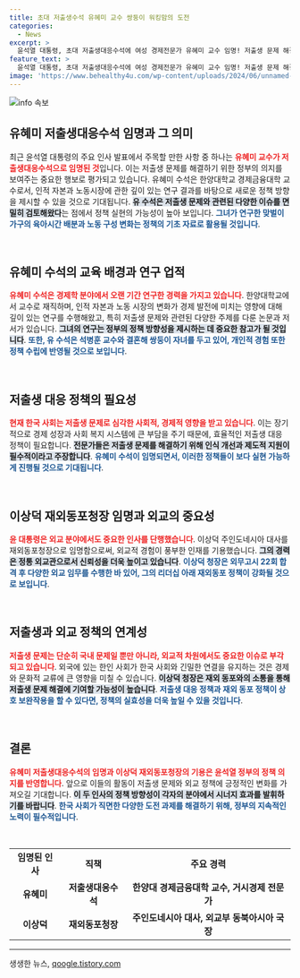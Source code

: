 ```yaml
---
title: 초대 저출생수석 유혜미 교수 쌍둥이 워킹맘의 도전
categories:
  - News
excerpt: >
  윤석열 대통령, 초대 저출생대응수석에 여성 경제전문가 유혜미 교수 임명! 저출생 문제 해결을 위한 정책을 선도할 워킹 맘의 새로운 역할이 기대됩니다. 또한, 재외동포청장으로 정통 외교관 이상덕 대사를 임명하며 외교 역량 강화에 나섰습니다.
feature_text: >
  윤석열 대통령, 초대 저출생대응수석에 여성 경제전문가 유혜미 교수 임명! 저출생 문제 해결을 위한 정책을 선도할 워킹 맘의 새로운 역할이 기대됩니다. 또한, 재외동포청장으로 정통 외교관 이상덕 대사를 임명하며 외교 역량 강화에 나섰습니다.
image: 'https://www.behealthy4u.com/wp-content/uploads/2024/06/unnamed-file.png'
---
```


<p><img src="https://www.behealthy4u.com/wp-content/uploads/2024/06/unnamed-file.png" alt="info 속보" /></p>

<h2 data-ke-size="size26">유혜미 저출생대응수석 임명과 그 의미</h2>

<p data-ke-size="size16">최근 윤석열 대통령의 주요 인사 발표에서 주목할 만한 사항 중 하나는 <b><span style="color: #ee2323;">유혜미 교수가 저출생대응수석으로 임명된 것</span></b>입니다. 이는 저출생 문제를 해결하기 위한 정부의 의지를 보여주는 중요한 행보로 평가되고 있습니다. 유혜미 수석은 한양대학교 경제금융대학 교수로서, 인적 자본과 노동시장에 관한 깊이 있는 연구 결과를 바탕으로 새로운 정책 방향을 제시할 수 있을 것으로 기대됩니다. <b><span style="background-color: #21538527;">유 수석은 저출생 문제와 관련된 다양한 이슈를 면밀히 검토해왔다</span></b>는 점에서 정책 실현의 가능성이 높아 보입니다. <b><span style="color: #1a5490;">그녀가 연구한 맞벌이 가구의 육아시간 배분과 노동 구성 변화는 정책의 기초 자료로 활용될 것입니다</span></b>.</p>

<p data-ke-size="size16">&nbsp;</p>

<h2 data-ke-size="size26">유혜미 수석의 교육 배경과 연구 업적</h2>

<p data-ke-size="size16"><b><span style="color: #ee2323;">유혜미 수석은 경제학 분야에서 오랜 기간 연구한 경력을 가지고 있습니다</span></b>. 한양대학교에서 교수로 재직하며, 인적 자본과 노동 시장의 변화가 경제 발전에 미치는 영향에 대해 깊이 있는 연구를 수행해왔고, 특히 저출생 문제와 관련된 다양한 주제를 다룬 논문과 저서가 있습니다. <b><span style="background-color: #21538527;">그녀의 연구는 정부의 정책 방향성을 제시하는 데 중요한 참고가 될 것입니다</span></b>. <b><span style="color: #1a5490;">또한, 유 수석은 석병훈 교수와 결혼해 쌍둥이 자녀를 두고 있어, 개인적 경험 또한 정책 수립에 반영될 것으로 보입니다</span></b>.</p>

<p data-ke-size="size16">&nbsp;</p>

<h2 data-ke-size="size26">저출생 대응 정책의 필요성</h2>

<p data-ke-size="size16"><b><span style="color: #ee2323;">현재 한국 사회는 저출생 문제로 심각한 사회적, 경제적 영향을 받고 있습니다</span></b>. 이는 장기적으로 경제 성장과 사회 복지 시스템에 큰 부담을 주기 때문에, 효율적인 저출생 대응 정책이 필요합니다. <b><span style="background-color: #21538527;">전문가들은 저출생 문제를 해결하기 위해 인식 개선과 제도적 지원이 필수적이라고 주장합니다</span></b>. <b><span style="color: #1a5490;">유혜미 수석이 임명되면서, 이러한 정책들이 보다 실현 가능하게 진행될 것으로 기대됩니다</span></b>.</p>

<p data-ke-size="size16">&nbsp;</p>

<h2 data-ke-size="size26">이상덕 재외동포청장 임명과 외교의 중요성</h2>

<p data-ke-size="size16"><b><span style="color: #ee2323;">윤 대통령은 외교 분야에서도 중요한 인사를 단행했습니다</span></b>. 이상덕 주인도네시아 대사를 재외동포청장으로 임명함으로써, 외교적 경험이 풍부한 인재를 기용했습니다. <b><span style="background-color: #21538527;">그의 경력은 정통 외교관으로서 신뢰성을 더욱 높이고 있습니다</span></b>. <b><span style="color: #1a5490;">이상덕 청장은 외무고시 22회 합격 후 다양한 외교 임무를 수행한 바 있어, 그의 리더십 아래 재외동포 정책이 강화될 것으로 보입니다</span></b>.</p>

<p data-ke-size="size16">&nbsp;</p>

<h2 data-ke-size="size26">저출생과 외교 정책의 연계성</h2>

<p data-ke-size="size16"><b><span style="color: #ee2323;">저출생 문제는 단순히 국내 문제일 뿐만 아니라, 외교적 차원에서도 중요한 이슈로 부각되고 있습니다</span></b>. 외국에 있는 한인 사회가 한국 사회와 긴밀한 연결을 유지하는 것은 경제와 문화적 교류에 큰 영향을 미칠 수 있습니다. <b><span style="background-color: #21538527;">이상덕 청장은 재외 동포와의 소통을 통해 저출생 문제 해결에 기여할 가능성이 높습니다</span></b>. <b><span style="color: #1a5490;">저출생 대응 정책과 재외 동포 정책이 상호 보완작용을 할 수 있다면, 정책의 실효성을 더욱 높일 수 있을 것입니다</span></b>.</p>

<p data-ke-size="size16">&nbsp;</p>

<h2 data-ke-size="size26">결론</h2>

<p data-ke-size="size16"><b><span style="color: #ee2323;">유혜미 저출생대응수석의 임명과 이상덕 재외동포청장의 기용은 윤석열 정부의 정책 의지를 반영합니다</span></b>. 앞으로 이들의 활동이 저출생 문제와 외교 정책에 긍정적인 변화를 가져오길 기대합니다. <b><span style="background-color: #21538527;">이 두 인사의 정책 방향성이 각자의 분야에서 시너지 효과를 발휘하기를 바랍니다</span></b>. <b><span style="color: #1a5490;">한국 사회가 직면한 다양한 도전 과제를 해결하기 위해, 정부의 지속적인 노력이 필수적입니다</span></b>.</p>

<p data-ke-size="size16">&nbsp;</p>

<table style="width: 100%; border-collapse: collapse;">
    <tr>
        <td style="text-align: center; height: 17px;"><b>임명된 인사</b></td>
        <td style="text-align: center; height: 17px;"><b>직책</b></td>
        <td style="text-align: center; height: 17px;"><b>주요 경력</b></td>
    </tr>
    <tr>
        <td style="text-align: center; height: 17px;"><b>유혜미</b></td>
        <td style="text-align: center; height: 17px;"><b>저출생대응수석</b></td>
        <td style="text-align: center; height: 17px;"><b>한양대 경제금융대학 교수, 거시경제 전문가</b></td>
    </tr>
    <tr>
        <td style="text-align: center; height: 17px;"><b>이상덕</b></td>
        <td style="text-align: center; height: 17px;"><b>재외동포청장</b></td>
        <td style="text-align: center; height: 17px;"><b>주인도네시아 대사, 외교부 동북아시아 국장</b></td>
    </tr>
</table>

<hr />

<p data-ke-size="size16"></p>
생생한 뉴스, <a href="https://qoogle.tistory.com" rel="dofollow">qoogle.tistory.com</a>


